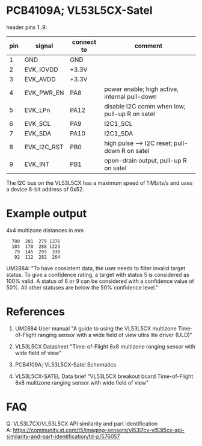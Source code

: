 # PCB4109A; VL53L5CX-Satel

header pins 1..9:

| pin | signal | connect to | comment   |
|-----|--------|------------|-----------|
| 1 | GND           | GND   |
| 2 | EVK_IOVDD     | +3.3V |
| 3 | EVK_AVDD      | +3.3V |
| 4 | EVK_PWR_EN    | PA8   |  power enable; high active, internal pull-down |
| 5 | EVK_LPn       | PA12  |  disable I2C comm when low; pull-up R on satel |
| 6 | EVK_SCL       | PA9   |  I2C1_SCL |
| 7 | EVK_SDA       | PA10  |  I2C1_SDA |
| 8 | EVK_I2C_RST   | PB0   |  high pulse --> I2C reset; pull-down R on satel |
| 9 | EVK_INT       | PB1   |  open-drain output, pull-up R on satel |


The I2C bus on the VL53L5CX has a maximum speed of 1 Mbits/s and uses a device 8-bit address of 0x52.

# Example output

4x4 multizone distances in mm

```
  780  201  279 1276
  103  170  280 1223
   79  145  293  330
   92  112  282  264
```

UM2884: "To have consistent data, the user needs to filter invalid target status. To give a confidence rating, a target with status 5 is considered as 100% valid. A status of 6 or 9 can be considered with a confidence value of 50%. All other statuses are below the 50% confidence level."


# References

1. UM2884 User manual "A guide to using the VL53L5CX multizone Time-of-Flight ranging sensor with a wide field of view ultra lite driver (ULD)"

1. VL53L5CX Datasheet "Time-of-Flight 8x8 multizone ranging sensor with wide field of view"

1. PCB4109A; VL53L5CX-Satel Schematics

1. VL53L5CX-SATEL Data brief "VL53L5CX breakout board Time-of-Flight 8x8 multizone ranging sensor with wide field of view"


# FAQ

Q: VL53L7CX/VL53L5CX API similarity and part identification <br>
A: https://community.st.com/t5/imaging-sensors/vl53l7cx-vl53l5cx-api-similarity-and-part-identification/td-p/576057